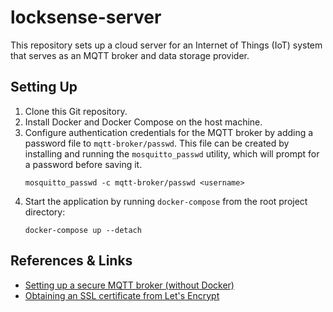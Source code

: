 # locksense-server

This repository sets up a cloud server for an Internet of Things (IoT) system 
that serves as an MQTT broker and data storage provider.

## Setting Up

1. Clone this Git repository.
1. Install Docker and Docker Compose on the host machine.
1. Configure authentication credentials for the MQTT broker by adding a password file to `mqtt-broker/passwd`. 
   This file can be created by installing and running the `mosquitto_passwd` utility, which will prompt for a password before saving it.
   ```
   mosquitto_passwd -c mqtt-broker/passwd <username>
   ```
1. Start the application by running `docker-compose` from the root project directory:
    ````
    docker-compose up --detach
    ````
 
## References \& Links

- [Setting up a secure MQTT broker (without Docker)](https://www.digitalocean.com/community/tutorials/how-to-install-and-secure-the-mosquitto-mqtt-messaging-broker-on-ubuntu-18-04)
- [Obtaining an SSL certificate from Let's Encrypt](https://www.digitalocean.com/community/tutorials/how-to-use-certbot-standalone-mode-to-retrieve-let-s-encrypt-ssl-certificates-on-ubuntu-1804)
